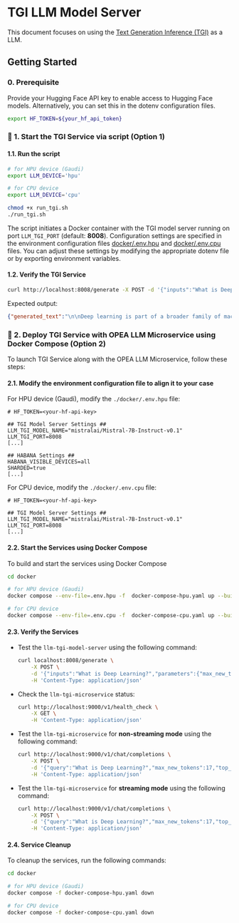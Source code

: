 # TGI LLM Model Server

This document focuses on using the [Text Generation Inference (TGI)](https://github.com/huggingface/text-generation-inference) as a LLM.


## Getting Started

### 0. Prerequisite
Provide your Hugging Face API key to enable access to Hugging Face models. Alternatively, you can set this in the dotenv configuration files.

```bash
export HF_TOKEN=${your_hf_api_token}
```

### 🚀 1. Start the TGI Service via script (Option 1)
#### 1.1. Run the script

```bash
# for HPU device (Gaudi)
export LLM_DEVICE='hpu'

# for CPU device
export LLM_DEVICE='cpu'

chmod +x run_tgi.sh
./run_tgi.sh
```
The script initiates a Docker container with the TGI model server running on port `LLM_TGI_PORT` (default: **8008**). Configuration settings are specified in the environment configuration files [docker/.env.hpu](docker/.env.hpu) and [docker/.env.cpu](docker/.env.cpu) files. You can adjust these settings by modifying the appropriate dotenv file or by exporting environment variables.

#### 1.2. Verify the TGI Service

```bash
curl http://localhost:8008/generate -X POST -d '{"inputs":"What is Deep Learning?","parameters":{"max_new_tokens":17, "do_sample": true}}' -H 'Content-Type: application/json'
```

Expected output:
```json
{"generated_text":"\n\nDeep learning is part of a broader family of machine learning methods referred to as"}
```

### 🚀 2. Deploy TGI Service with OPEA LLM Microservice using Docker Compose (Option 2)
To launch TGI Service along with the OPEA LLM Microservice, follow these steps:

#### 2.1. Modify the environment configuration file to align it to your case

For HPU device (Gaudi), modify the `./docker/.env.hpu` file:
```env
# HF_TOKEN=<your-hf-api-key>

## TGI Model Server Settings ##
LLM_TGI_MODEL_NAME="mistralai/Mistral-7B-Instruct-v0.1"
LLM_TGI_PORT=8008
[...]

## HABANA Settings ##
HABANA_VISIBLE_DEVICES=all
SHARDED=true
[...]
```

For CPU device, modify the `./docker/.env.cpu` file:
```env
# HF_TOKEN=<your-hf-api-key>

## TGI Model Server Settings ##
LLM_TGI_MODEL_NAME="mistralai/Mistral-7B-Instruct-v0.1"
LLM_TGI_PORT=8008
[...]
```


#### 2.2. Start the Services using Docker Compose

To build and start the services using Docker Compose

```bash
cd docker

# for HPU device (Gaudi)
docker compose --env-file=.env.hpu -f  docker-compose-hpu.yaml up --build -d

# for CPU device
docker compose --env-file=.env.cpu -f  docker-compose-cpu.yaml up --build -d

```


#### 2.3. Verify the Services

 - Test the `llm-tgi-model-server` using the following command:

    ```bash
    curl localhost:8008/generate \
        -X POST \
        -d '{"inputs":"What is Deep Learning?","parameters":{"max_new_tokens":17, "do_sample": true}}' \
        -H 'Content-Type: application/json'
    ```

- Check the `llm-tgi-microservice` status:
    ```bash
    curl http://localhost:9000/v1/health_check \
        -X GET \
        -H 'Content-Type: application/json'
    ```

- Test the `llm-tgi-microservice` for **non-streaming mode** using the following command:
    ```bash
    curl http://localhost:9000/v1/chat/completions \
        -X POST \
        -d '{"query":"What is Deep Learning?","max_new_tokens":17,"top_k":10,"top_p":0.95,"typical_p":0.95,"temperature":0.01,"repetition_penalty":1.03,"streaming":false}' \
        -H 'Content-Type: application/json'
    ```

- Test the `llm-tgi-microservice` for **streaming mode** using the following command:
    ```bash
    curl http://localhost:9000/v1/chat/completions \
        -X POST \
        -d '{"query":"What is Deep Learning?","max_new_tokens":17,"top_k":10,"top_p":0.95,"typical_p":0.95,"temperature":0.01,"repetition_penalty":1.03,"streaming":true}' \
        -H 'Content-Type: application/json'
    ```

#### 2.4. Service Cleanup

To cleanup the services, run the following commands:

```bash
cd docker

# for HPU device (Gaudi)
docker compose -f docker-compose-hpu.yaml down

# for CPU device
docker compose -f docker-compose-cpu.yaml down
```

